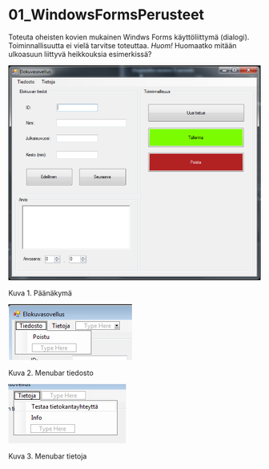 # 01_WindowsFormsPerusteet

Toteuta oheisten kovien mukainen Windws Forms käyttöliittymä (dialogi).
Toiminnallisuutta ei vielä tarvitse toteuttaa. *Huom!* Huomaatko mitään ulkoasuun liittyvä heikkouksia esimerkissä?

![dialogi1](dialogi.png)

Kuva 1. Päänäkymä

![menubar1](menubar1.png)

Kuva 2. Menubar tiedosto

![menubar2](menubar2.png)

Kuva 3. Menubar tietoja
